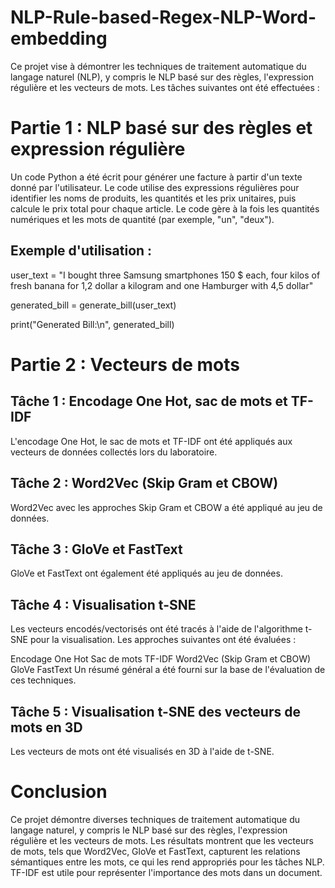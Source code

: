 # NLP-Rule-based-Regex-NLP-Word-embedding
Ce projet vise à démontrer les techniques de traitement automatique du langage naturel (NLP), y compris le NLP basé sur des règles, l'expression régulière et les vecteurs de mots. Les tâches suivantes ont été effectuées :

# Partie 1 : NLP basé sur des règles et expression régulière
Un code Python a été écrit pour générer une facture à partir d'un texte donné par l'utilisateur. Le code utilise des expressions régulières pour identifier les noms de produits, les quantités et les prix unitaires, puis calcule le prix total pour chaque article. Le code gère à la fois les quantités numériques et les mots de quantité (par exemple, "un", "deux").

## Exemple d'utilisation :

user_text = "I bought three Samsung smartphones 150 $ each, four kilos of fresh banana for 1,2 dollar a kilogram and one Hamburger with 4,5 dollar"

generated_bill = generate_bill(user_text)

print("Generated Bill:\n", generated_bill)


# Partie 2 : Vecteurs de mots
## Tâche 1 : Encodage One Hot, sac de mots et TF-IDF
L'encodage One Hot, le sac de mots et TF-IDF ont été appliqués aux vecteurs de données collectés lors du laboratoire.

## Tâche 2 : Word2Vec (Skip Gram et CBOW)
Word2Vec avec les approches Skip Gram et CBOW a été appliqué au jeu de données.

## Tâche 3 : GloVe et FastText
GloVe et FastText ont également été appliqués au jeu de données.

## Tâche 4 : Visualisation t-SNE
Les vecteurs encodés/vectorisés ont été tracés à l'aide de l'algorithme t-SNE pour la visualisation. Les approches suivantes ont été évaluées :

Encodage One Hot
Sac de mots
TF-IDF
Word2Vec (Skip Gram et CBOW)
GloVe
FastText
Un résumé général a été fourni sur la base de l'évaluation de ces techniques.

## Tâche 5 : Visualisation t-SNE des vecteurs de mots en 3D
Les vecteurs de mots ont été visualisés en 3D à l'aide de t-SNE.


# Conclusion
Ce projet démontre diverses techniques de traitement automatique du langage naturel, y compris le NLP basé sur des règles, l'expression régulière et les vecteurs de mots. Les résultats montrent que les vecteurs de mots, tels que Word2Vec, GloVe et FastText, capturent les relations sémantiques entre les mots, ce qui les rend appropriés pour les tâches NLP. TF-IDF est utile pour représenter l'importance des mots dans un document.
